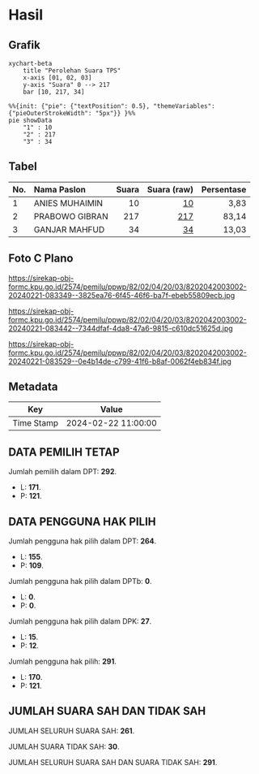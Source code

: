 # Hasil

## Grafik

```mermaid
xychart-beta
    title "Perolehan Suara TPS"
    x-axis [01, 02, 03]
    y-axis "Suara" 0 --> 217
    bar [10, 217, 34]
```

```mermaid
%%{init: {"pie": {"textPosition": 0.5}, "themeVariables": {"pieOuterStrokeWidth": "5px"}} }%%
pie showData
    "1" : 10
    "2" : 217
    "3" : 34
```

## Tabel

| No. | Nama Paslon    | Suara | Suara (raw) | Persentase |
|:--- |:-------------- | -----:| -----------:| ----------:|
| 1   | ANIES MUHAIMIN | 10    | [10][p-1]   | 3,83       |
| 2   | PRABOWO GIBRAN | 217   | [217][p-2]  | 83,14      |
| 3   | GANJAR MAHFUD  | 34    | [34][p-3]   | 13,03      |


[p-1]: https://github.com/gigit-pemilu/pemilu-2024-82-maluku-utara/blob/main/pilpres/hitung-suara/sub/82-maluku-utara/sub/02-halmahera-tengah/sub/04-weda-utara/sub/2003-fritu/sub/002-tps/sub/paslon-1.txt
[p-2]: https://github.com/gigit-pemilu/pemilu-2024-82-maluku-utara/blob/main/pilpres/hitung-suara/sub/82-maluku-utara/sub/02-halmahera-tengah/sub/04-weda-utara/sub/2003-fritu/sub/002-tps/sub/paslon-2.txt
[p-3]: https://github.com/gigit-pemilu/pemilu-2024-82-maluku-utara/blob/main/pilpres/hitung-suara/sub/82-maluku-utara/sub/02-halmahera-tengah/sub/04-weda-utara/sub/2003-fritu/sub/002-tps/sub/paslon-3.txt

## Foto C Plano

https://sirekap-obj-formc.kpu.go.id/2574/pemilu/ppwp/82/02/04/20/03/8202042003002-20240221-083349--3825ea76-6f45-46f6-ba7f-ebeb55809ecb.jpg

https://sirekap-obj-formc.kpu.go.id/2574/pemilu/ppwp/82/02/04/20/03/8202042003002-20240221-083442--7344dfaf-4da8-47a6-9815-c610dc51625d.jpg

https://sirekap-obj-formc.kpu.go.id/2574/pemilu/ppwp/82/02/04/20/03/8202042003002-20240221-083529--0e4b14de-c799-41f6-b8af-0062f4eb834f.jpg


## Metadata

| Key        | Value               |
| ---------- | ------------------- |
| Time Stamp | 2024-02-22 11:00:00 |


## DATA PEMILIH TETAP

Jumlah pemilih dalam DPT: **292**.
 * L: **171**.
 * P: **121**.

## DATA PENGGUNA HAK PILIH

Jumlah pengguna hak pilih dalam DPT: **264**.
 * L: **155**.
 * P: **109**.

Jumlah pengguna hak pilih dalam DPTb: **0**.
 * L: **0**.
 * P: **0**.

Jumlah pengguna hak pilih dalam DPK: **27**.
 * L: **15**.
 * P: **12**.

Jumlah pengguna hak pilih: **291**.
 * L: **170**.
 * P: **121**.

## JUMLAH SUARA SAH DAN TIDAK SAH

JUMLAH SELURUH SUARA SAH: **261**.

JUMLAH SUARA TIDAK SAH: **30**.

JUMLAH SELURUH SUARA SAH DAN SUARA TIDAK SAH: **291**.


